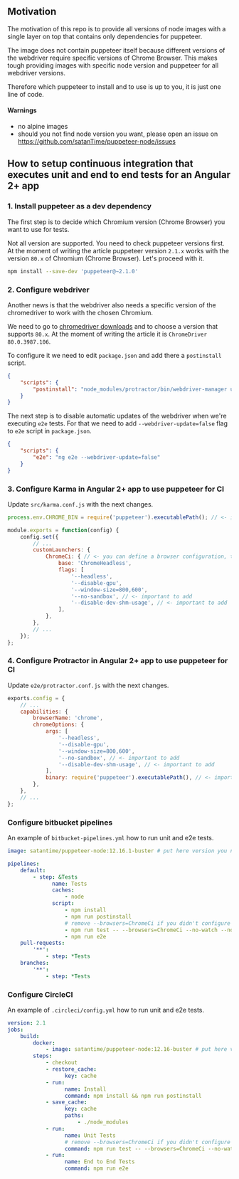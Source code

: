 ## Motivation

The motivation of this repo is to provide all versions of node images with a single layer on top
that contains only dependencies for puppeteer.

The image does not contain puppeteer itself because different versions of the webdriver require
specific versions of Chrome Browser. This makes tough providing images with specific node version and puppeteer
for all webdriver versions.
  
Therefore which puppeteer to install and to use is up to you, it is just one line of code.

#### Warnings

* no alpine images
* should you not find node version you want, please open an issue on https://github.com/satanTime/puppeteer-node/issues

## How to setup continuous integration that executes unit and end to end tests for an Angular 2+ app

### 1. Install puppeteer as a dev dependency

The first step is to decide which Chromium version (Chrome Browser) you want to use for tests.

Not all version are supported. You need to check puppeteer versions first.
At the moment of writing the article puppeteer version `2.1.x` works with the version `80.x` of Chromium (Chrome Browser).
Let's proceed with it.
```bash
npm install --save-dev 'puppeteer@~2.1.0'
```

### 2. Configure webdriver

Another news is that the webdriver also needs a specific version of the chromedriver to work with the chosen Chromium.

We need to go to [chromedriver downloads](https://chromedriver.chromium.org/downloads) and to choose a version
that supports `80.x`. At the moment of writing the article it is `ChromeDriver 80.0.3987.106`.

To configure it we need to edit `package.json` and add there a `postinstall` script.
```json
{
    "scripts": {
        "postinstall": "node_modules/protractor/bin/webdriver-manager update --versions.chrome 80.0.3987.106"
    }
}
```

The next step is to disable automatic updates of the webdriver when we're executing `e2e` tests.
For that we need to add `--webdriver-update=false` flag to `e2e` script in `package.json`.
```json
{
    "scripts": {
        "e2e": "ng e2e --webdriver-update=false"
    }
}
```

### 3. Configure Karma in Angular 2+ app to use puppeteer for CI

Update `src/karma.conf.js` with the next changes.
```javascript
process.env.CHROME_BIN = require('puppeteer').executablePath(); // <- important to add

module.exports = function(config) {
    config.set({
        // ...
        customLaunchers: {
            ChromeCi: { // <- you can define a browser configuration, then simply copy the whole section
                base: 'ChromeHeadless',
                flags: [
                    '--headless',
                    '--disable-gpu',
                    '--window-size=800,600',
                    '--no-sandbox', // <- important to add
                    '--disable-dev-shm-usage', // <- important to add
                ],
            },
        },
        // ...
    });
};
```

### 4. Configure Protractor in Angular 2+ app to use puppeteer for CI

Update `e2e/protractor.conf.js` with the next changes.
```javascript
exports.config = {
    // ...
    capabilities: {
        browserName: 'chrome',
        chromeOptions: {
            args: [
                '--headless',
                '--disable-gpu',
                '--window-size=800,600',
                '--no-sandbox', // <- important to add
                '--disable-dev-shm-usage', // <- important to add
            ],
            binary: require('puppeteer').executablePath(), // <- important to add
        },
    },
    // ...
};
```

### Configure bitbucket pipelines
An example of `bitbucket-pipelines.yml` how to run unit and e2e tests.
```yaml
image: satantime/puppeteer-node:12.16.1-buster # put here version you need

pipelines:
    default:
        - step: &Tests
              name: Tests
              caches:
                  - node
              script:
                  - npm install
                  - npm run postinstall
                  # remove --browsers=ChromeCi if you didn't configure it in karma.conf.js
                  - npm run test -- --browsers=ChromeCi --no-watch --no-progress
                  - npm run e2e
    pull-requests:
        '**':
            - step: *Tests
    branches:
        '**':
            - step: *Tests
```

### Configure CircleCI
An example of `.circleci/config.yml` how to run unit and e2e tests.
```yaml
version: 2.1
jobs:
    build:
        docker:
            - image: satantime/puppeteer-node:12.16-buster # put here version you need
        steps:
            - checkout
            - restore_cache:
                  key: cache
            - run:
                  name: Install
                  command: npm install && npm run postinstall
            - save_cache:
                  key: cache
                  paths:
                      - ./node_modules
            - run:
                  name: Unit Tests
                  # remove --browsers=ChromeCi if you didn't configure it in karma.conf.js
                  command: npm run test -- --browsers=ChromeCi --no-watch --no-progress
            - run:
                  name: End to End Tests
                  command: npm run e2e
```

